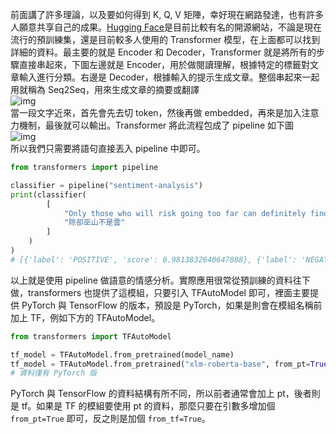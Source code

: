 前面講了許多理論，以及要如何得到 K, Q, V 矩陣，幸好現在網路發達，也有許多人願意共享自己的成果。[Hugging Face](https://huggingface.co/learn/nlp-course/zh-TW/chapter1/1?fw=pt)是目前比較有名的開源網站，不論是現在流行的預訓練集，還是目前較多人使用的 Transformer 模型，在上面都可以找到詳細的資料。最主要的就是 Encoder 和 Decoder，Transformer 就是將所有的步驟直接串起來，下圖左邊就是 Encoder，用於做閱讀理解，根據特定的標籤對文章輸入進行分類。右邊是 Decoder，根據輸入的提示生成文章。整個串起來一起用就稱為 Seq2Seq，用來生成文章的摘要或翻譯\
![img](https://huggingface.co/datasets/huggingface-course/documentation-images/resolve/main/en/chapter1/transformers-dark.svg)\
當一段文字近來，首先會先去切 token，然後再做 embedded，再來是加入注意力機制，最後就可以輸出。Transformer 將此流程包成了 pipeline 如下圖\
![img](https://huggingface.co/datasets/huggingface-course/documentation-images/resolve/main/en/chapter2/full_nlp_pipeline-dark.svg)\
所以我們只需要將語句直接丟入 pipeline 中即可。

```python
from transformers import pipeline

classifier = pipeline("sentiment-analysis")
print(classifier(
        [
            "Only those who will risk going too far can definitely find out how far one can go.",
            "除卻巫山不是雲"
        ]
    )
)
# [{'label': 'POSITIVE', 'score': 0.9813832640647888}, {'label': 'NEGATIVE', 'score': 0.9438539743423462}]
```
以上就是使用 pipeline 做語意的情感分析。實際應用很常從預訓練的資料往下做，transformers 也提供了這模組，只要引入 TFAutoModel 即可，裡面主要提供 PyTorch 與 TensorFlow 的版本，預設是 PyTorch，如果是則會在模組名稱前加上 TF，例如下方的 TFAutoModel。
```python
from transformers import TFAutoModel

tf_model = TFAutoModel.from_pretrained(model_name)
tf_model = TFAutoModel.from_pretrained("xlm-roberta-base", from_pt=True)
# 資料僅有 PyTorch 版
```
PyTorch 與 TensorFlow 的資料結構有所不同，所以前者通常會加上 pt，後者則是 tf。如果是 TF 的模組要使用 pt 的資料，那麼只要在引數多增加個 ```from_pt=True``` 即可，反之則是加個 ```from_tf=True```。
